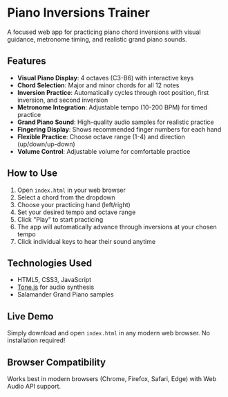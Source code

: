 # Piano Inversions Trainer

A focused web app for practicing piano chord inversions with visual guidance, metronome timing, and realistic grand piano sounds.

## Features

- **Visual Piano Display**: 4 octaves (C3-B6) with interactive keys
- **Chord Selection**: Major and minor chords for all 12 notes
- **Inversion Practice**: Automatically cycles through root position, first inversion, and second inversion
- **Metronome Integration**: Adjustable tempo (10-200 BPM) for timed practice
- **Grand Piano Sound**: High-quality audio samples for realistic practice
- **Fingering Display**: Shows recommended finger numbers for each hand
- **Flexible Practice**: Choose octave range (1-4) and direction (up/down/up-down)
- **Volume Control**: Adjustable volume for comfortable practice

## How to Use

1. Open `index.html` in your web browser
2. Select a chord from the dropdown
3. Choose your practicing hand (left/right)
4. Set your desired tempo and octave range
5. Click "Play" to start practicing
6. The app will automatically advance through inversions at your chosen tempo
7. Click individual keys to hear their sound anytime

## Technologies Used

- HTML5, CSS3, JavaScript
- [Tone.js](https://tonejs.github.io/) for audio synthesis
- Salamander Grand Piano samples

## Live Demo

Simply download and open `index.html` in any modern web browser. No installation required!

## Browser Compatibility

Works best in modern browsers (Chrome, Firefox, Safari, Edge) with Web Audio API support.